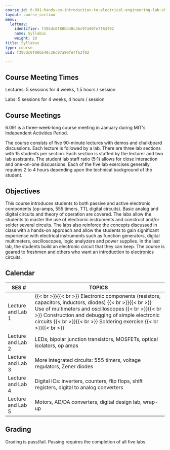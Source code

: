 ```yaml
---
course_id: 6-091-hands-on-introduction-to-electrical-engineering-lab-skills-january-iap-2008
layout: course_section
menu:
  leftnav:
    identifier: f395dc0f80bb48c36c97a90fe7f63f02
    name: Syllabus
    weight: 10
title: Syllabus
type: course
uid: f395dc0f80bb48c36c97a90fe7f63f02

---
```


Course Meeting Times
--------------------

Lectures: 5 sessions for 4 weeks, 1.5 hours / session

Labs: 5 sessions for 4 weeks, 4 hours / session

Course Meetings
---------------

6.091 is a three-week-long course meeting in January during MIT's Independent Activities Period.

The course consists of five 90-minute lectures with demos and chalkboard discussions. Each lecture is followed by a lab. There are three lab sections with 15 students per section. Each section is staffed by the lecturer and two lab assistants. The student lab staff ratio (5:1) allows for close interaction and one-on-one discussions. Each of the five lab exercises generally requires 2 to 4 hours depending upon the technical background of the student.

Objectives
----------

This course introduces students to both passive and active electronic components (op-amps, 555 timers, TTL digital circuits). Basic analog and digital circuits and theory of operation are covered. The labs allow the students to master the use of electronic instruments and construct and/or solder several circuits. The labs also reinforce the concepts discussed in class with a hands-on approach and allow the students to gain significant experience with electrical instruments such as function generators, digital multimeters, oscilloscopes, logic analyzers and power supplies. In the last lab, the students build an electronic circuit that they can keep. The course is geared to freshmen and others who want an introduction to electronics circuits.

Calendar
--------

| SES # | TOPICS |
| --- | --- |
| Lecture and Lab 1 |  {{< br >}}{{< br >}} Electronic components (resistors, capacitors, inductors, diodes) {{< br >}}{{< br >}} Use of multimeters and oscilloscopes {{< br >}}{{< br >}} Construction and debugging of simple electronic circuits {{< br >}}{{< br >}} Soldering exercise {{< br >}}{{< br >}}  |
| Lecture and Lab 2 | LEDs, bipolar junction transistors, MOSFETs, optical isolators, op amps |
| Lecture and Lab 3 | More integrated circuits: 555 timers, voltage regulators, Zener diodes |
| Lecture and Lab 4 | Digital ICs: inverters, counters, flip flops, shift registers, digital to analog converters |
| Lecture and Lab 5 | Motors, AD/DA converters, digital design lab, wrap-up 

Grading
-------

Grading is pass/fail. Passing requires the completion of all five labs.